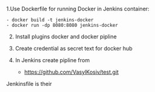 1.Use Dockerfile  for running Docker in Jenkins container:
    
    - docker build -t jenkins-docker
    - docker run -dp 8080:8080 jenkins-docker


2. Install plugins docker and docker pipline

3. Create credential as secret text for docker hub 

2. In Jenkins create pipline from 
    
    - https://github.com/VasylKosiv/test.git
 
 Jenkinsfile is their
